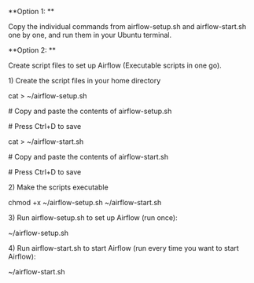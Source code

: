 **Option 1: **

Copy the individual commands from airflow-setup.sh and airflow-start.sh one by one, and run them in your Ubuntu terminal.



**Option 2: **

Create script files to set up Airflow (Executable scripts in one go).



1\) Create the script files in your home directory



cat > ~/airflow-setup.sh

\# Copy and paste the contents of airflow-setup.sh

\# Press Ctrl+D to save



cat > ~/airflow-start.sh

\# Copy and paste the contents of airflow-start.sh

\# Press Ctrl+D to save



2\) Make the scripts executable

chmod +x ~/airflow-setup.sh ~/airflow-start.sh



3\) Run airflow-setup.sh to set up Airflow (run once):

~/airflow-setup.sh



4\) Run airflow-start.sh to start Airflow (run every time you want to start Airflow):

~/airflow-start.sh

